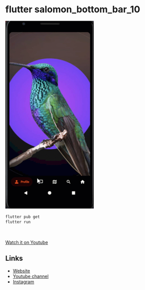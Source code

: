 # flutter salomon_bottom_bar_10

![salomon_bottom_bar](./assets/images/readme.gif?raw=true "Optional Title")

```
flutter pub get
flutter run
```

<br><br>
[Watch it on Youtube](https://youtube.com)

## Links

* [Website](https://phloxcompany.com)
* [Youtube channel](https://www.youtube.com/channel/UC6sTNoJi_G_O5lNzc6JgLew)
* [Instagram](https://instagram.com/phloxcompany)

